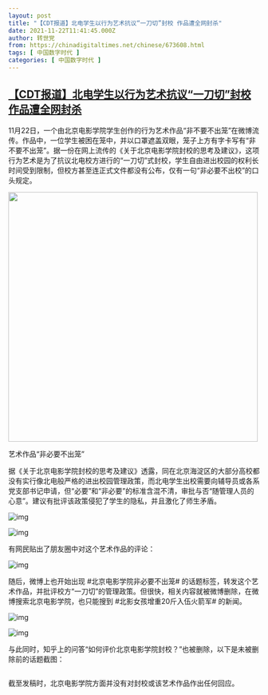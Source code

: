```yaml
---
layout: post
title: "【CDT报道】北电学生以行为艺术抗议“一刀切”封校 作品遭全网封杀"
date: 2021-11-22T11:41:45.000Z
author: 转世党
from: https://chinadigitaltimes.net/chinese/673608.html
tags: [ 中国数字时代 ]
categories: [ 中国数字时代 ]
---
```

<!--1637581305000-->
[【CDT报道】北电学生以行为艺术抗议“一刀切”封校 作品遭全网封杀](https://chinadigitaltimes.net/chinese/673608.html)
------

<div>
<p>11月22日，一个由北京电影学院学生创作的行为艺术作品“非不要不出笼”在微博流传。作品中，一位学生被困在笼中，并以口罩遮盖双眼，笼子上方有字卡写有“非不要不出笼”。据一份在网上流传的《关于北京电影学院封校的思考及建议》，这项行为艺术是为了抗议北电校方进行的“一刀切”式封校，学生自由进出校园的权利长时间受到限制，但校方甚至连正式文件都没有公布，仅有一句“非必要不出校”的口头规定。</p><div id="attachment_673609" style="width: 510px" class="wp-caption aligncenter"><img aria-describedby="caption-attachment-673609" src="https://chinadigitaltimes.net/chinese/files/2021/11/b7v5onvsf3181.jpg" alt="" width="500" height="" class="size-full wp-image-673609" srcset="https://chinadigitaltimes.net/chinese/files/2021/11/b7v5onvsf3181.jpg 640w, https://chinadigitaltimes.net/chinese/files/2021/11/b7v5onvsf3181-267x300.jpg 267w" sizes="(max-width: 640px) 100vw, 640px" /><p id="caption-attachment-673609" class="wp-caption-text">艺术作品“非必要不出笼”</p></div><p>据《关于北京电影学院封校的思考及建议》透露，同在北京海淀区的大部分高校都没有实行像北电般严格的进出校园管理政策，而北电学生出校需要向辅导员或各系党支部书记申请，但“必要”和“非必要”的标准含混不清，审批与否“随管理人员的心意”。建议有批评该政策侵犯了学生的隐私，并且激化了师生矛盾。</p><p><img src="https://chinadigitaltimes.net/chinese/files/2021/11/1.jpg" alt="img" /></p><p><img src="https://chinadigitaltimes.net/chinese/files/2021/11/2.jpg" alt="img" /></p><p>有网民贴出了朋友圈中对这个艺术作品的评论：</p><p><img src="https://chinadigitaltimes.net/chinese/files/2021/11/323.jpg" alt="img" /></p><p>随后，微博上也开始出现 #北京电影学院非必要不出笼# 的话题标签，转发这个艺术作品，并批评校方“一刀切”的管理政策。但很快，相关内容就被微博删除，在微博搜索北京电影学院，也只能搜到 #北影女孩增重20斤入伍火箭军# 的新闻。</p><p><img src="https://chinadigitaltimes.net/chinese/files/2021/11/43.jpg" alt="img" /></p><p><img src="https://chinadigitaltimes.net/chinese/files/2021/11/34.jpg" alt="img" /></p><p>与此同时，知乎上的问答“如何评价北京电影学院封校？”也被删除，以下是未被删除前的话题截图：</p><p><img src="https://chinadigitaltimes.net/chinese/files/2021/11/635dd1cd3ddb317d-scaled.jpg" alt="" /></p><p>截至发稿时，北京电影学院方面并没有对封校或该艺术作品作出任何回应。</p>
</div>
